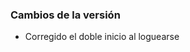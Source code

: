 <h3>Cambios de la versión</h3>

<ul>
    <li>Corregido el doble inicio al loguearse</li>
</ul>        